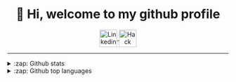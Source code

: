 <h1 align="center">👋 Hi, welcome to my github profile</h1>

<div align="center">
  <a href="https://www.linkedin.com/in/alexander-bredesen">
    <img align="center" height="40" src="https://img.shields.io/badge/linkedin-%230077B5.svg?&style=for-the-badge&logo=linkedin&logoColor=white" alt="Linkedin">
  </a>
  <a href="https://www.linkedin.com/in/alexander-bredesen">
    <img align="center" height="40" src="http://www.hackthebox.eu/badge/image/316221" alt="Hack The Box">
  </a>
</div>

---

<details>
<summary>:zap: Github stats</summary>
  <img align="left" src="https://github-readme-stats.vercel.app/api?username=alexander474&show_icons=true&count_private=true&hide_border=true&hide_title=true">
</details>

<details>
<summary>:zap: Github top languages</summary>
  <img align="left" src="https://github-readme-stats.vercel.app/api/top-langs/?username=alexander474">
</details>

